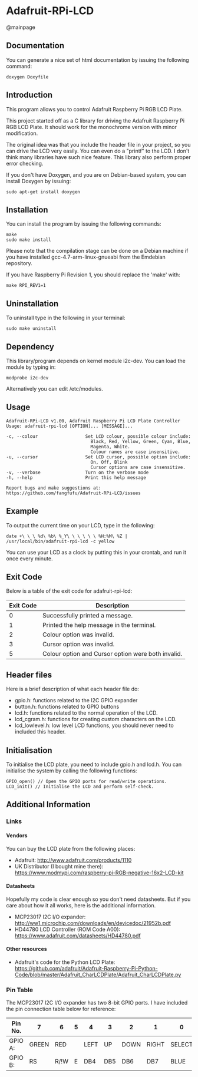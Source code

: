 Adafruit-RPi-LCD
=============================================
@mainpage

Documentation
-------------
You can generate a nice set of html documentation by issuing the following
command:

    doxygen Doxyfile

Introduction
------------
This program allows you to control Adafruit Raspberry Pi 
RGB LCD Plate.

This project started off as a C library for driving the Adafruit Raspberry Pi 
RGB LCD Plate. It should work for the monochrome version with minor 
modification.

The original idea was that you include the header file in your project, so you 
can drive the LCD very easily. You can even do a "printf" to the LCD. I don't
think many libraries have such nice feature. This library also perform
proper error checking.

If you don't have Doxygen, and you are on Debian-based system, you can install
Doxygen by issuing:

    sudo apt-get install doxygen

Installation
------------
You can install the program by issuing the following commands:

    make
    sudo make install

Please note that the compilation stage can be done on a Debian machine if you 
have installed gcc-4.7-arm-linux-gnueabi from the Emdebian repository.

If you have Raspberry Pi Revision 1, you should replace the 'make' with:

    make RPI_REV1=1

Uninstallation
--------------
To uninstall type in the following in your terminal:

    sudo make uninstall

Dependency
----------
This library/program depends on kernel module i2c-dev. You can load the module
by typing in:

    modprobe i2c-dev

Alternatively you can edit /etc/modules.

Usage
-----

    Adafruit-RPi-LCD v1.00, Adafruit Raspberry Pi LCD Plate Controller
    Usage: adafruit-rpi-lcd [OPTION]... [MESSAGE]...

    -c, --colour                  Set LCD colour, possible colour include:
                                    Black, Red, Yellow, Green, Cyan, Blue, 
                                    Magenta, White.
                                    Colour names are case insensitive.
    -u, --cursor                  Set LCD cursor, possible option include:
                                    On, Off, Blink
                                    Cursor options are case insensitive.
    -v, --verbose                 Turn on the verbose mode
    -h, --help                    Print this help message

    Report bugs and make suggestions at:
    https://github.com/fangfufu/Adafruit-RPi-LCD/issues

Example
-------
To output the current time on your LCD, type in the following: 

    date +\ \ \ %d\ %b\ %_Y\ \ \ \ \ \ %H:%M\ %Z | /usr/local/bin/adafruit-rpi-lcd -c yellow

You can use your LCD as a clock by putting this in your crontab, and run it
once every minute.

Exit Code
---------
Below is a table of the exit code for adafruit-rpi-lcd:

 Exit Code | Description
-----------|--------------------------------------------
    0      | Successfully printed a message.
    1      | Printed the help message in the terminal.
    2      | Colour option was invalid.
    3      | Cursor option was invalid.
    5      | Colour option and Cursor option were both invalid.


Header files
------------
Here is a brief description of what each header file do:
* gpio.h: functions related to the I2C GPIO expander
* button.h: functions related to GPIO buttons
* lcd.h: functions related to the normal operation of the LCD.
* lcd_cgram.h: functions for creating custom characters on the LCD.
* lcd_lowlevel.h: low level LCD functions, you should never need to included
this header.

Initialisation
--------------
To initialise the LCD plate, you need to include gpio.h and lcd.h. You can
initialise the system by calling the following functions:

    GPIO_open() // Open the GPIO ports for read/write operations.
    LCD_init() // Initialise the LCD and perform self-check.


Additional Information
----------------------
### Links
#### Vendors
You can buy the LCD plate from the following places:
* Adafruit:
http://www.adafruit.com/products/1110
* UK Distributor (I bought mine there):
https://www.modmypi.com/raspberry-pi-RGB-negative-16x2-LCD-kit

#### Datasheets
Hopefully my code is clear enough so you don't need datasheets. But if you care
about how it all works, here is the additional information.

* MCP23017 I2C I/O expander:
http://ww1.microchip.com/downloads/en/devicedoc/21952b.pdf
* HD44780 LCD Controller (ROM Code A00):
https://www.adafruit.com/datasheets/HD44780.pdf

#### Other resources
* Adafruit's code for the Python LCD Plate:
https://github.com/adafruit/Adafruit-Raspberry-Pi-Python-Code/blob/master/Adafruit_CharLCDPlate/Adafruit_CharLCDPlate.py

### Pin Table
The MCP23017 I2C I/O expander has two 8-bit GPIO ports. I have included the
pin connection table below for reference:

Pin No. |7       |6       |5       |4       |3       |2       |1       |0
--------|--------|--------|--------|--------|--------|--------|--------|-------
 GPIO A:|GREEN   |RED     |        |LEFT    |UP      |DOWN    |RIGHT   |SELECT
 GPIO B:|RS      |R/!W    |E       |DB4     |DB5     |DB6     |DB7     |BLUE
